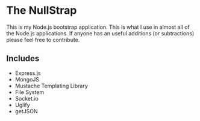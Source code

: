 The NullStrap
=============

This is my Node.js bootstrap application. This is what I use in almost all of the Node.js applications. If anyone has an useful additions (or subtractions) please feel free to contribute.

<h2>Includes</h2>
<ul>
<li>Express.js</li>
<li>MongoJS</li>
<li>Mustache Templating Library</li>
<li>File System</li>
<li>Socket.io</li>
<li>Uglify</li>
<li>getJSON</li>
</ul>